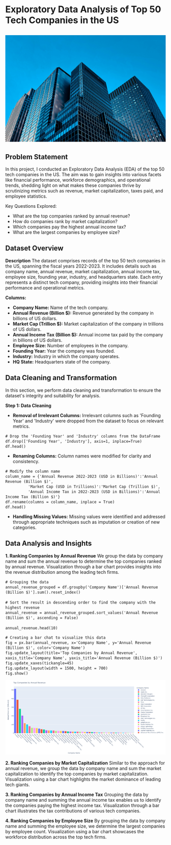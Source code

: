 # Exploratory Data Analysis of Top 50 Tech Companies in the US
![](companie_intro.jpg)
----
## Problem Statement
In this project, I conducted an Exploratory Data Analysis (EDA) of the top 50 tech companies in the US. The aim was to gain insights into various facets like financial performance, workforce demographics, and operational trends, shedding light on what makes these companies thrive by scrutinizing metrics such as revenue, market capitalization, taxes paid, and employee statistics.

Key Questions Explored:

- What are the top companies ranked by annual revenue?
- How do companies rank by market capitalization?
- Which companies pay the highest annual income tax?
- What are the largest companies by employee size?

## Dataset Overview
**Description**
The dataset comprises records of the top 50 tech companies in the US, spanning the fiscal years 2022-2023. It includes details such as company name, annual revenue, market capitalization, annual income tax, employee size, founding year, industry, and headquarters state. Each entry represents a distinct tech company, providing insights into their financial performance and operational metrics.

**Columns:** 
- **Company Name:** Name of the tech company.
- **Annual Revenue (Billion $):** Revenue generated by the company in billions of US dollars.
- **Market Cap (Trillion $):** Market capitalization of the company in trillions of US dollars.
- **Annual Income Tax (Billion $):** Annual income tax paid by the company in billions of US dollars.
- **Employee Size:** Number of employees in the company.
- **Founding Year:** Year the company was founded.
- **Industry:** Industry in which the company operates.
- **HQ State:** Headquarters state of the company.

## Data Cleaning and Transformation
In this section, we perform data cleaning and transformation to ensure the dataset's integrity and suitability for analysis.

**Step 1: Data Cleaning**
- **Removal of Irrelevant Columns:** Irrelevant columns such as 'Founding Year' and 'Industry' were dropped from the dataset to focus on relevant metrics.
```
# Drop the 'Founding Year' and 'Industry' columns from the DataFrame
df.drop(['Founding Year', 'Industry'], axis=1, inplace=True)
df.head()
```
- **Renaming Columns:** Column names were modified for clarity and consistency.
```
# Modify the column name 
column_name = {'Annual Revenue 2022-2023 (USD in Billions)':'Annual Revenue (Billion $)',
          'Market Cap (USD in Trillions)':'Market Cap (Trillion $)',
          'Annual Income Tax in 2022-2023 (USD in Billions)':'Annual Income Tax (Billion $)'}
df.rename(columns = column_name, inplace = True)
df.head()
```
- **Handling Missing Values:** Missing values were identified and addressed through appropriate techniques such as imputation or creation of new categories.

## Data Analysis and Insights
**1. Ranking Companies by Annual Revenue**
We group the data by company name and sum the annual revenue to determine the top companies ranked by annual revenue. Visualization through a bar chart provides insights into the revenue distribution among the leading tech firms.
```
# Grouping the data
annual_revenue_grouped = df.groupby('Company Name')['Annual Revenue (Billion $)'].sum().reset_index()

# Sort the result in descending order to find the company with the highest revenue 
annual_revenue = annual_revenue_grouped.sort_values('Annual Revenue (Billion $)', ascending = False)

annual_revenue.head(10)
```
```
# Creating a bar chat to visualize this data 
fig = px.bar(annual_revenue, x='Company Name', y='Annual Revenue (Billion $)', color='Company Name')
fig.update_layout(title='Top Companies by Annual Revenue', xaxis_title='Company Name', yaxis_title='Annual Revenue (Billion $)')
fig.update_xaxes(tickangle=45)
fig.update_layout(width = 1500, height = 700)
fig.show()
```
![](annual_revenue_sum.png)

**2. Ranking Companies by Market Capitalization**
Similar to the approach for annual revenue, we group the data by company name and sum the market capitalization to identify the top companies by market capitalization. Visualization using a bar chart highlights the market dominance of leading tech giants.

**3. Ranking Companies by Annual Income Tax**
Grouping the data by company name and summing the annual income tax enables us to identify the companies paying the highest income tax. Visualization through a bar chart illustrates the tax contributions of various tech companies.

**4. Ranking Companies by Employee Size**
By grouping the data by company name and summing the employee size, we determine the largest companies by employee count. Visualization using a bar chart showcases the workforce distribution across the top tech firms.
